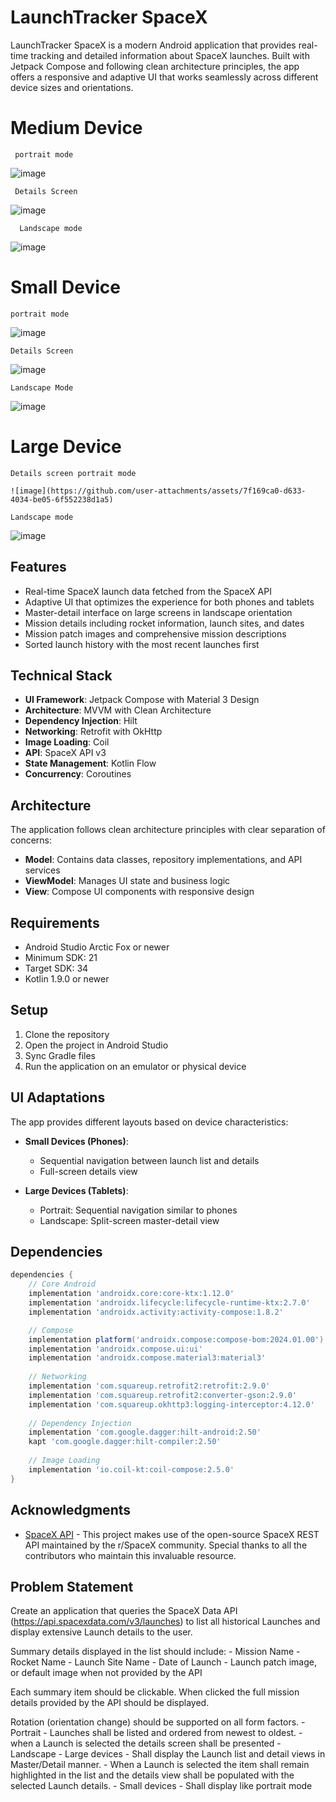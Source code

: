# LaunchTracker SpaceX

LaunchTracker SpaceX is a modern Android application that provides real-time tracking and detailed information about SpaceX launches. Built with Jetpack Compose and following clean architecture principles, the app offers a responsive and adaptive UI that works seamlessly across different device sizes and orientations.

# Medium Device 

	 portrait mode

![image](https://github.com/user-attachments/assets/184ee832-9ebf-4cb5-8eb4-6e7064b703e1)

	 Details Screen

![image](https://github.com/user-attachments/assets/e43625df-672b-4138-aa1e-ebfcb22a38b5)

	  Landscape mode
   
![image](https://github.com/user-attachments/assets/2fc76e80-3a1d-415c-8c17-4f0e1bf7e07a)


# Small Device

	portrait mode
 
![image](https://github.com/user-attachments/assets/05bca074-90b4-4ef0-bbe1-23fc60896d19)

	Details Screen
 
![image](https://github.com/user-attachments/assets/c74cbdd8-fb1a-49a7-b9cd-68c9d4fd40b8)

	Landscape Mode
 
![image](https://github.com/user-attachments/assets/0941bb64-e825-471a-b448-6c52cf3308a6)


# Large Device

	
	Details screen portrait mode
 
 	![image](https://github.com/user-attachments/assets/7f169ca0-d633-4034-be05-6f552238d1a5)

 	Landscape mode

  ![image](https://github.com/user-attachments/assets/525d5dcf-e588-423c-84e3-07042179f0f1)


## Features

- Real-time SpaceX launch data fetched from the SpaceX API
- Adaptive UI that optimizes the experience for both phones and tablets
- Master-detail interface on large screens in landscape orientation
- Mission details including rocket information, launch sites, and dates
- Mission patch images and comprehensive mission descriptions
- Sorted launch history with the most recent launches first

## Technical Stack

- **UI Framework**: Jetpack Compose with Material 3 Design
- **Architecture**: MVVM with Clean Architecture
- **Dependency Injection**: Hilt
- **Networking**: Retrofit with OkHttp
- **Image Loading**: Coil
- **API**: SpaceX API v3
- **State Management**: Kotlin Flow
- **Concurrency**: Coroutines

## Architecture

The application follows clean architecture principles with clear separation of concerns:

- **Model**: Contains data classes, repository implementations, and API services
- **ViewModel**: Manages UI state and business logic
- **View**: Compose UI components with responsive design

## Requirements

- Android Studio Arctic Fox or newer
- Minimum SDK: 21
- Target SDK: 34
- Kotlin 1.9.0 or newer

## Setup

1. Clone the repository
2. Open the project in Android Studio
3. Sync Gradle files
4. Run the application on an emulator or physical device

## UI Adaptations

The app provides different layouts based on device characteristics:

- **Small Devices (Phones)**:
  - Sequential navigation between launch list and details
  - Full-screen details view
  
- **Large Devices (Tablets)**:
  - Portrait: Sequential navigation similar to phones
  - Landscape: Split-screen master-detail view

## Dependencies

```gradle
dependencies {
    // Core Android
    implementation 'androidx.core:core-ktx:1.12.0'
    implementation 'androidx.lifecycle:lifecycle-runtime-ktx:2.7.0'
    implementation 'androidx.activity:activity-compose:1.8.2'

    // Compose
    implementation platform('androidx.compose:compose-bom:2024.01.00')
    implementation 'androidx.compose.ui:ui'
    implementation 'androidx.compose.material3:material3'
    
    // Networking
    implementation 'com.squareup.retrofit2:retrofit:2.9.0'
    implementation 'com.squareup.retrofit2:converter-gson:2.9.0'
    implementation 'com.squareup.okhttp3:logging-interceptor:4.12.0'
    
    // Dependency Injection
    implementation 'com.google.dagger:hilt-android:2.50'
    kapt 'com.google.dagger:hilt-compiler:2.50'
    
    // Image Loading
    implementation 'io.coil-kt:coil-compose:2.5.0'
}
```

## Acknowledgments

- [SpaceX API](https://github.com/r-spacex/SpaceX-API) - This project makes use of the open-source SpaceX REST API maintained by the r/SpaceX community. Special thanks to all the contributors who maintain this invaluable resource.



## Problem Statement

Create an application that queries the SpaceX Data API (https://api.spacexdata.com/v3/launches) to list all historical Launches and display extensive Launch details to the user.

Summary details displayed in the list should include:
	- Mission Name
	- Rocket Name
	- Launch Site Name
	- Date of Launch
	- Launch patch image, or default image when not provided by the API

Each summary item should be clickable. When clicked the full mission details provided by the API should be displayed.

Rotation (orientation change) should be supported on all form factors.
	- Portrait 
		- Launches shall be listed and ordered from newest to oldest.
		- when a Launch is selected the details screen shall be presented
	- Landscape
		- Large devices 
			- Shall display the Launch list and detail views in Master/Detail manner. 
			- When a Launch is selected the item shall remain highlighted in the list and the details view shall be populated with the selected Launch details.
		- Small devices
			- Shall display like portrait mode






